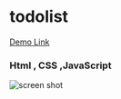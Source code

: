 # todolist
[Demo Link](https://alinikfarjam79.github.io/todolist/)


### Html , CSS ,JavaScript

![screen shot](https://github.com/user-attachments/assets/edf48e7f-5bbd-4956-a1d5-74ea530a332e)
